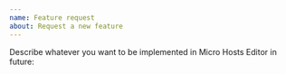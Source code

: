 ```yaml
---
name: Feature request
about: Request a new feature
---
```



Describe whatever you want to be implemented in Micro Hosts Editor in future:

